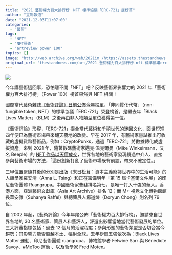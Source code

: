 ```yaml
---
title: "2021 藝術權力百大排行榜　NFT 標準協議「ERC-721」居榜首"
author: "立場報道"
date: "2021-12-03T11:07:00"
categories:
  - "藝術"
tags:
  - "NFT"
  - "NFT藝術"
  - "artreview power 100"
topics: []
image: "http://web.archive.org/web/2021im_/https://assets.thestandnews.com/media/photos/721-07.png"
original_url: "thestandnews.com/art/2021-藝術權力百大排行榜-nft-標準協議erc-721居榜首"
---
```

![](http://web.archive.org/web/2021im_/https://assets.thestandnews.com/media/photos/721-07.png)

今年講藝術這回事，恐怕離不開「NFT」吧？反映藝術界影響力的 2021 年「藝術權力百大排行榜」（Power 100）榜首果然與 NFT 相關！

國際當代藝術雜誌[《藝術評論》日前公佈今年榜單](http://web.archive.org/web/20211212121738/https://artreview.com/non-human-entity-tops-2021-edition-of-artreview-annual-power-100/)，「非同質化代幣」（non-fungible token, NFT）的標準協議「ERC-721」榮登榜首，是繼去年「Black Lives Matter」（BLM）之後再由非人物類型單位獲得第一位。

《藝術評論》形容，「ERC-721」撮合當代藝術和千禧世代的迷因文化，面世短短四年便已為藝術市場帶來翻天覆地的改變。早在 2017 年，有藝術家嘗試推出可收藏的虛擬貨幣藝術品，例如：CryptoPunks，通過「ERC-721」將數據轉化成虛擬資產。來到 2021 年，隨著數碼藝術家邁克·温克爾曼（Mike Winkelmann，又名 Beeple）的 [NFT 作品以天價成交](../../art/nft-%E8%97%9D%E8%A1%93-%E4%BD%B3%E5%A3%AB%E5%BE%97%E6%95%B8%E7%A2%BC%E8%97%9D%E8%A1%93%E6%8B%8D%E8%B3%A3-%E9%A6%96%E5%AE%97%E5%8A%A0%E5%AF%86%E8%B2%A8%E5%B9%A3%E4%BA%A4%E6%98%93-%E8%BF%91-5-4-%E5%84%84%E5%A4%A9%E5%83%B9%E6%88%90%E4%BA%A4)，世界各地的藝術家發現繞過中介人、直接參與藝術市場的方法，「這份創新打亂了藝術市場既有前設，帶來不確定性。」

三甲位置緊隨其後的分別是出版《末日松茸：資本主義廢墟世界中的生活可能》的人類學家羅安清（Anna L. Tsing）和正在籌備明年「第 15 屆卡塞爾文件展」的印尼藝術團體 Ruangrupa。中國藝術家曹斐排名第七，是唯一打入十強的華人。香港方面，亞洲藝術文獻庫（Asia Art Archive）排名 12；而 M+ 視覺文化博物館館長華安雅（Suhanya Raffel）與總策展人鄭道煉（Doryun Chong）則名列 79 位。

自 2002 年起，《藝術評論》今年年尾公佈「藝術權力百大排行榜」，邀請來自世界各地的 30 名藝術家、策展人和藝評人，評選出影響當地當代藝術發展的單位。三大評審指標包括：過去 12 個月的活躍程度；參與形塑的藝術類型是否切合當今趨勢；其影響力能否超越本土、幅射全球。去年榜單五強依次為：Black Lives Matter 運動、印尼藝術團體 ruangrupa、博物館學者 Felwine Sarr 與 Bénédicte Savoy、#MeToo 運動 、以及哲學家 Fred Moten。